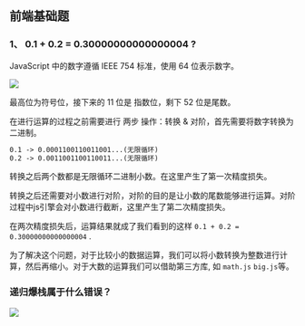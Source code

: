 ## 前端基础题


### 1、 0.1 + 0.2 = 0.30000000000000004 ?

JavaScript 中的数字遵循 IEEE 754 标准，使用 64 位表示数字。

![](https://lantiany-1254329693.cos.ap-chongqing.myqcloud.com/blog/20220531103325.png)

最高位为符号位，接下来的 11 位是 指数位，剩下 52 位是尾数。

在进行运算的过程之前需要进行 两步 操作：转换 & 对阶，首先需要将数字转换为二进制。

```html
0.1 -> 0.0001100110011001...(无限循环)
0.2 -> 0.0011001100110011...(无限循环)
```

转换之后两个数都是无限循环二进制小数。在这里产生了第一次精度损失。

转换之后还需要对小数进行对阶，对阶的目的是让小数的尾数能够进行运算。对阶过程中js引擎会对小数进行截断，这里产生了第二次精度损失。

在两次精度损失后，运算结果就成了我们看到的这样 `0.1 + 0.2 = 0.30000000000000004` .

为了解决这个问题，对于比较小的数据运算，我们可以将小数转换为整数进行计算，然后再缩小。对于大数的运算我们可以借助第三方库, 如 `math.js` `big.js`等。


### 递归爆栈属于什么错误？

![](https://lantiany-1254329693.cos.ap-chongqing.myqcloud.com/blog/20220624113838.png)

